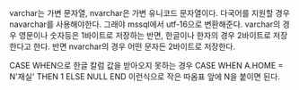 varchar는 가변 문자열,
nvarchar은 가변 유니코드 문자열이다.
다국어를 지원할 경우 navarchar를 사용해야한다.
그래야 mssql에서 utf-16으로 변환해준다.
varchar의 경우 영문이나 숫자등은 1바이트로 저장하는 반면, 한글이나 한자의 경우 2바이트로 저장한다고 한다.
반면 nvarchar의 경우 어떤 문자든 2바이트로 저장한다.

CASE WHEN으로 한글 칼럼 값을 받아오지 못하는 경우 CASE WHEN A.HOME = N'재실' THEN 1 ELSE NULL END 이런식으로 작은 따옴표 앞에 N을 붙이면 된다.
